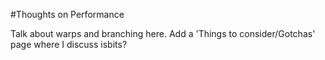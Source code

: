 #Thoughts on Performance

Talk about warps and branching here. Add a 'Things to consider/Gotchas' page where I discuss isbits?
